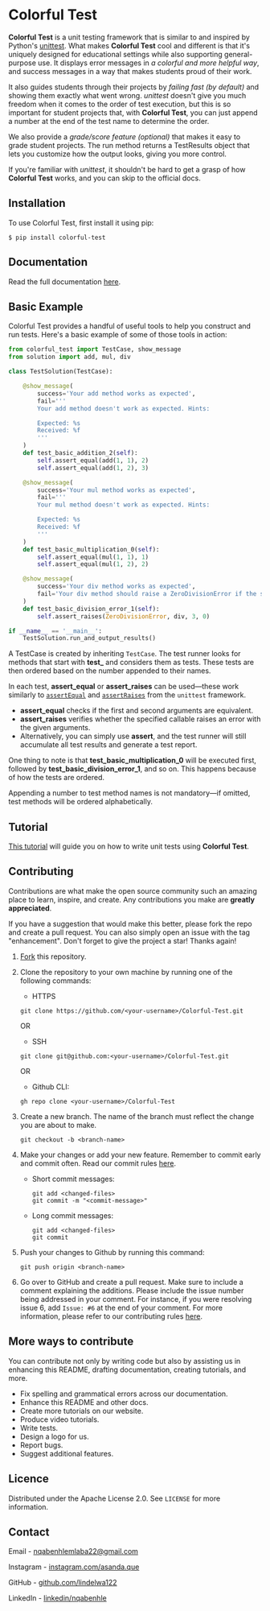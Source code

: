 # Colorful Test

**Colorful Test** is a unit testing framework that is similar to and inspired by Python's [unittest](https://docs.python.org/3/library/unittest.html). What makes **Colorful Test** cool and different is that it's uniquely designed for educational settings while also supporting general-purpose use. It displays error messages in *a colorful and more helpful way*, and success messages in a way that makes students proud of their work. 

It also guides students through their projects by *failing fast* *(by default)* and showing them exactly what went wrong. *unittest* doesn't give you much freedom when it comes to the order of test execution, but this is so important for student projects that, with **Colorful Test**, you can just append a number at the end of the test name to determine the order.

We also provide a *grade/score feature* *(optional)* that makes it easy to grade student projects. The run method returns a TestResults object that lets you customize how the output looks, giving you more control.

If you're familiar with *unittest*, it shouldn't be hard to get a grasp of how **Colorful Test** works, and you can skip to the official docs.

## Installation

To use Colorful Test, first install it using pip:

```console
$ pip install colorful-test
```

## Documentation

Read the full documentation [here](https://colorful-test.readthedocs.io/en/latest/).

## Basic Example

Colorful Test provides a handful of useful tools to help you construct and run tests. Here's a basic example of some of those tools in action:

```python
from colorful_test import TestCase, show_message
from solution import add, mul, div

class TestSolution(TestCase):

    @show_message(
        success='Your add method works as expected',
        fail='''
        Your add method doesn't work as expected. Hints:

        Expected: %s
        Received: %f
        '''
    )
    def test_basic_addition_2(self):
        self.assert_equal(add(1, 1), 2)
        self.assert_equal(add(1, 2), 3)

    @show_message(
        success='Your mul method works as expected',
        fail='''
        Your mul method doesn't work as expected. Hints:

        Expected: %s
        Received: %f
        '''
    )
    def test_basic_multiplication_0(self):
        self.assert_equal(mul(1, 1), 1)
        self.assert_equal(mul(1, 2), 2)

    @show_message(
        success='Your div method works as expected',
        fail='Your div method should raise a ZeroDivisionError if the second argument is 0'
    )
    def test_basic_division_error_1(self):
        self.assert_raises(ZeroDivisionError, div, 3, 0)

if __name__ == '__main__':
    TestSolution.run_and_output_results()
```

A TestCase is created by inheriting `TestCase`. The test runner looks for methods that start with **test_** and considers them as tests. These tests are then ordered based on the number appended to their names.

In each test, **assert_equal** or **assert_raises** can be used—these work similarly to [`assertEqual`](https://docs.python.org/3/library/unittest.html) and [`assertRaises`](https://docs.python.org/3/library/unittest.html) from the `unittest` framework.  

- **assert_equal** checks if the first and second arguments are equivalent.  
- **assert_raises** verifies whether the specified callable raises an error with the given arguments.  
- Alternatively, you can simply use **assert**, and the test runner will still accumulate all test results and generate a test report.

One thing to note is that **test_basic_multiplication_0** will be executed first, followed by **test_basic_division_error_1**, and so on. This happens because of how the tests are ordered.  

Appending a number to test method names is not mandatory—if omitted, test methods will be ordered alphabetically.

## Tutorial

[This tutorial](https://colorful-test.readthedocs.io/en/latest/tutorial.html) will guide you on how to write unit tests using **Colorful Test**.

## Contributing

Contributions are what make the open source community such an amazing place to learn, inspire, and create. Any contributions you make are **greatly appreciated**.

If you have a suggestion that would make this better, please fork the repo and create a pull request. You can also simply open an issue with the tag "enhancement". Don't forget to give the project a star! Thanks again!

1. [Fork](https://github.com/lindelwa122/Colorful-Test/fork) this repository.

2. Clone the repository to your own machine by running one of the following commands:

   - HTTPS

   ```
   git clone https://github.com/<your-username>/Colorful-Test.git
   ```

   OR

   - SSH

   ```
   git clone git@github.com:<your-username>/Colorful-Test.git
   ```

   OR

   - Github CLI:

   ```
   gh repo clone <your-username>/Colorful-Test
   ```

3. Create a new branch. The name of the branch must reflect the change you are about to make.

   ```
   git checkout -b <branch-name>
   ```

4. Make your changes or add your new feature. Remember to commit early and commit often. Read our commit rules [here](/COMMIT_RULES.md).

   - Short commit messages:
     ```
     git add <changed-files>
     git commit -m "<commit-message>"
     ```
   - Long commit messages:
     ```
     git add <changed-files>
     git commit
     ```

5. Push your changes to Github by running this command:

   ```
   git push origin <branch-name>
   ```

6. Go over to GitHub and create a pull request. Make sure to include a comment explaining the additions. Please include the issue number being addressed in your comment. For instance, if you were resolving issue 6, add `Issue: #6` at the end of your comment. For more information, please refer to our contributing rules [here](/CONTRIBUTING.md).

## More ways to contribute

You can contribute not only by writing code but also by assisting us in enhancing this README, drafting documentation, creating tutorials, and more.

- Fix spelling and grammatical errors across our documentation.
- Enhance this README and other docs.
- Create more tutorials on our website.
- Produce video tutorials.
- Write tests.
- Design a logo for us.
- Report bugs.
- Suggest additional features.

## Licence

Distributed under the Apache License 2.0. See `LICENSE` for more information.

## Contact

Email - [nqabenhlemlaba22@gmail.com](mailto:nqabenhlemlaba22@gmail.com)

Instagram - [instagram.com/asanda.que](https://instagram.com/asanda.que)

GitHub - [github.com/lindelwa122](https://github.com/lindelwa122)

LinkedIn - [linkedin/nqabenhle](https://linkedin.com/in/nqabenhle)
